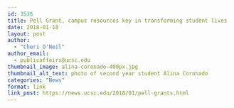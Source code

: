 ```yaml
---
id: 3536
title: Pell Grant, campus resources key in transforming student lives
date: 2018-01-18
layout: post
author:
  - "Cheri O'Neil"
author_email:
  - publicaffairs@ucsc.edu
thumbnail_image: alina-coronado-400px.jpg
thumbnail_alt_text: photo of second year student Alina Coronado
categories: "News"
format: link
link_post: https://news.ucsc.edu/2018/01/pell-grants.html
---
```

